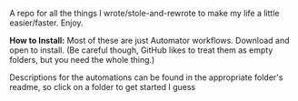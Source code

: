 A repo for all the things I wrote/stole-and-rewrote to make my life a little easier/faster. Enjoy.

**How to Install:** Most of these are just Automator workflows. Download and open to install. (Be careful though, GitHub likes to treat them as empty folders, but you need the whole thing.)

Descriptions for the automations can be found in the appropriate folder's readme, so click on a folder to get started I guess
